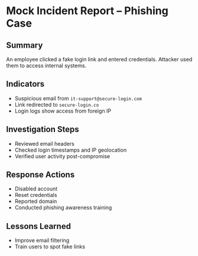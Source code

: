 # Mock Incident Report – Phishing Case

## Summary
An employee clicked a fake login link and entered credentials. Attacker used them to access internal systems.

## Indicators
- Suspicious email from `it-support@secure-login.com`
- Link redirected to `secure-login.co`
- Login logs show access from foreign IP

## Investigation Steps
- Reviewed email headers
- Checked login timestamps and IP geolocation
- Verified user activity post-compromise

## Response Actions
- Disabled account
- Reset credentials
- Reported domain
- Conducted phishing awareness training

## Lessons Learned
- Improve email filtering
- Train users to spot fake links
